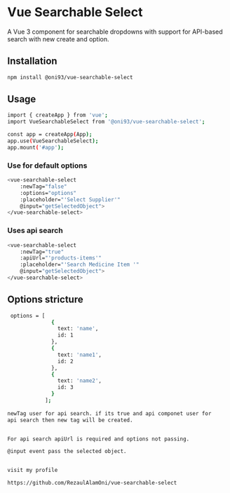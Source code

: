 # Vue Searchable Select

A Vue 3 component for searchable dropdowns with support for API-based search with new create and option.

## Installation

```bash
npm install @oni93/vue-searchable-select
```
## Usage ##
```bash
import { createApp } from 'vue';
import VueSearchableSelect from '@oni93/vue-searchable-select';

const app = createApp(App);
app.use(VueSearchableSelect);
app.mount('#app');


```
### Use for default options
```bash
<vue-searchable-select
    :newTag="false"
    :options="options"
    :placeholder="'Select Supplier'"
    @input="getSelectedObject">
</vue-searchable-select>
```
### Uses api search
```bash
<vue-searchable-select
    :newTag="true"
    :apiUrl="'products-items'"
    :placeholder="'Search Medicine Item '"
    @input="getSelectedObject">
</vue-searchable-select>
```

## Options stricture
```bash
 options = [
              {
                text: 'name',
                id: 1
              },
              {
                text: 'name1',
                id: 2
              },
              {
                text: 'name2',
                id: 3
              }
            ];
           
newTag user for api search. if its true and api componet user for
api search then new tag will be created.


For api search apiUrl is required and options not passing.

@input event pass the selected object.

```
```bash

visit my profile

https://github.com/RezaulAlamOni/vue-searchable-select

```

